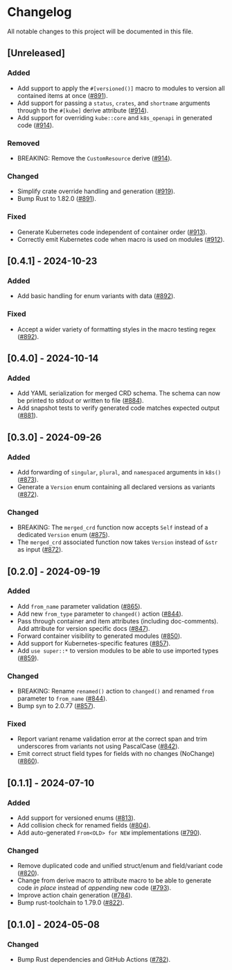 # Changelog

All notable changes to this project will be documented in this file.

## [Unreleased]

### Added

- Add support to apply the `#[versioned()]` macro to modules to version all contained items at
  once ([#891]).
- Add support for passing a `status`, `crates`, and `shortname` arguments through to the `#[kube]`
  derive attribute ([#914]).
- Add support for overriding `kube::core` and `k8s_openapi` in generated code ([#914]).

### Removed

- BREAKING: Remove the `CustomResource` derive ([#914]).

### Changed

- Simplify crate override handling and generation ([#919]).
- Bump Rust to 1.82.0 ([#891]).

### Fixed

- Generate Kubernetes code independent of container order ([#913]).
- Correctly emit Kubernetes code when macro is used on modules ([#912]).

[#891]: https://github.com/stackabletech/operator-rs/pull/891
[#912]: https://github.com/stackabletech/operator-rs/pull/912
[#913]: https://github.com/stackabletech/operator-rs/pull/913
[#914]: https://github.com/stackabletech/operator-rs/pull/914
[#919]: https://github.com/stackabletech/operator-rs/pull/919

## [0.4.1] - 2024-10-23

### Added

- Add basic handling for enum variants with data ([#892]).

### Fixed

- Accept a wider variety of formatting styles in the macro testing regex ([#892]).

[#892]: https://github.com/stackabletech/operator-rs/pull/892

## [0.4.0] - 2024-10-14

### Added

- Add YAML serialization for merged CRD schema. The schema can now be printed to stdout or written
  to file ([#884]).
- Add snapshot tests to verify generated code matches expected output ([#881]).

[#881]: https://github.com/stackabletech/operator-rs/pull/881
[#884]: https://github.com/stackabletech/operator-rs/pull/884

## [0.3.0] - 2024-09-26

### Added

- Add forwarding of `singular`, `plural`, and `namespaced` arguments in `k8s()`
  ([#873]).
- Generate a `Version` enum containing all declared versions as variants
  ([#872]).

### Changed

- BREAKING: The `merged_crd` function now accepts `Self` instead of a dedicated
  `Version` enum ([#875]).
- The `merged_crd` associated function now takes `Version` instead of `&str` as
  input ([#872]).

[#872]: https://github.com/stackabletech/operator-rs/pull/872
[#873]: https://github.com/stackabletech/operator-rs/pull/873
[#875]: https://github.com/stackabletech/operator-rs/pull/875

## [0.2.0] - 2024-09-19

### Added

- Add `from_name` parameter validation ([#865]).
- Add new `from_type` parameter to `changed()` action ([#844]).
- Pass through container and item attributes (including doc-comments). Add
  attribute for version specific docs ([#847]).
- Forward container visibility to generated modules ([#850]).
- Add support for Kubernetes-specific features ([#857]).
- Add `use super::*` to version modules to be able to use imported types
  ([#859]).

### Changed

- BREAKING: Rename `renamed()` action to `changed()` and renamed `from`
  parameter to `from_name` ([#844]).
- Bump syn to 2.0.77 ([#857]).

### Fixed

- Report variant rename validation error at the correct span and trim underscores
  from variants not using PascalCase ([#842]).
- Emit correct struct field types for fields with no changes (NoChange) ([#860]).

[#842]: https://github.com/stackabletech/operator-rs/pull/842
[#844]: https://github.com/stackabletech/operator-rs/pull/844
[#847]: https://github.com/stackabletech/operator-rs/pull/847
[#850]: https://github.com/stackabletech/operator-rs/pull/850
[#857]: https://github.com/stackabletech/operator-rs/pull/857
[#859]: https://github.com/stackabletech/operator-rs/pull/859
[#860]: https://github.com/stackabletech/operator-rs/pull/860
[#865]: https://github.com/stackabletech/operator-rs/pull/865

## [0.1.1] - 2024-07-10

### Added

- Add support for versioned enums ([#813]).
- Add collision check for renamed fields ([#804]).
- Add auto-generated `From<OLD> for NEW` implementations ([#790]).

### Changed

- Remove duplicated code and unified struct/enum and field/variant code ([#820]).
- Change from derive macro to attribute macro to be able to generate code
  _in place_ instead of _appending_ new code ([#793]).
- Improve action chain generation ([#784]).
- Bump rust-toolchain to 1.79.0 ([#822]).

[#784]: https://github.com/stackabletech/operator-rs/pull/784
[#790]: https://github.com/stackabletech/operator-rs/pull/790
[#793]: https://github.com/stackabletech/operator-rs/pull/793
[#804]: https://github.com/stackabletech/operator-rs/pull/804
[#813]: https://github.com/stackabletech/operator-rs/pull/813
[#820]: https://github.com/stackabletech/operator-rs/pull/820
[#822]: https://github.com/stackabletech/operator-rs/pull/822

## [0.1.0] - 2024-05-08

### Changed

- Bump Rust dependencies and GitHub Actions ([#782]).

[#782]: https://github.com/stackabletech/operator-rs/pull/782
